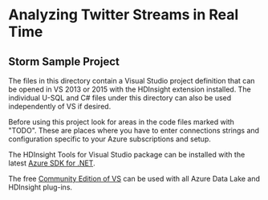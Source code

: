 # Analyzing Twitter Streams in Real Time

## Storm Sample Project

The files in this directory contain a Visual Studio project definition that can be opened in VS 2013 or 2015 with the HDInsight extension installed. The individual U-SQL and C# files under this directory can also be used independently of VS if desired.

Before using this project look for areas in the code files marked with "TODO". These are places where you have to enter connections strings and configuration specific to your Azure subscriptions and setup. 

The HDInsight Tools for Visual Studio package can be installed with the latest [Azure SDK for .NET](https://azure.microsoft.com/en-us/downloads/). 

The free [Community Edition of VS](https://www.visualstudio.com/en-us/products/visual-studio-community-vs.aspx) can be used with all Azure Data Lake and HDInsight plug-ins.